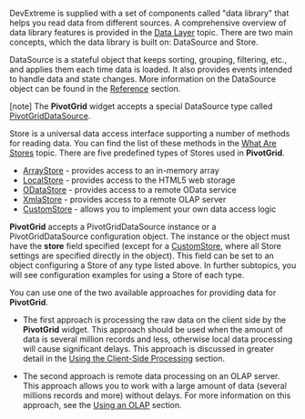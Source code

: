 DevExtreme is supplied with a set of components called "data library" that helps you read data from different sources. A comprehensive overview of data library features is provided in the [Data Layer](/concepts/30%20Data%20Layer/5%20Data%20Layer '/Documentation/Guide/Data_Layer/Data_Layer/') topic. There are two main concepts, which the data library is built on: DataSource and Store.

DataSource is a stateful object that keeps sorting, grouping, filtering, etc., and applies them each time data is loaded. It also provides events intended to handle data and state changes. More information on the DataSource object can be found in the [Reference](/api-reference/30%20Data%20Layer/PivotGridDataSource '/Documentation/ApiReference/Data_Layer/PivotGridDataSource/') section.

[note] The **PivotGrid** widget accepts a special DataSource type called [PivotGridDataSource](/api-reference/30%20Data%20Layer/PivotGridDataSource '/Documentation/ApiReference/Data_Layer/PivotGridDataSource/').

Store is a universal data access interface supporting a number of methods for reading data. You can find the list of these methods in the [What Are Stores](/concepts/30%20Data%20Layer/5%20Data%20Layer/1%20Creating%20DataSource/3%20What%20Are%20Stores.md '/Documentation/Guide/Data_Layer/Data_Layer/#Creating_DataSource/What_Are_Stores') topic. There are five predefined types of Stores used in **PivotGrid**.

* [ArrayStore](/Documentation/Guide/UI_Widgets/Pivot_Grid/Data_Binding/#UI_Widgets_Pivot_Grid_Data_Binding_Provide_Data_Using_the_Data_Layer_Using_an_ArrayStore) - provides access to an in-memory array
* [LocalStore](/Documentation/Guide/UI_Widgets/Pivot_Grid/Data_Binding/#UI_Widgets_Pivot_Grid_Data_Binding_Provide_Data_Using_the_Data_Layer_Using_a_LocalStore) - provides access to the HTML5 web storage 
* [ODataStore](/Documentation/Guide/UI_Widgets/Pivot_Grid/Data_Binding/#UI_Widgets_Pivot_Grid_Data_Binding_Provide_Data_Using_the_Data_Layer_Using_an_ODataStore) - provides access to a remote OData service
* [XmlaStore](/concepts/10%20UI%20Widgets/71%20Pivot%20Grid/030%20Data%20Binding/10%20Provide%20Data/30%20Using%20an%20OLAP.md '/Documentation/Guide/UI_Widgets/Pivot_Grid/Data_Binding/#Provide_Data/Using_an_OLAP') - provides access to a remote OLAP server
* [CustomStore](/Documentation/Guide/UI_Widgets/Pivot_Grid/Data_Binding/#UI_Widgets_Pivot_Grid_Data_Binding_Provide_Data_Using_the_Data_Layer_Using_a_CustomStore) - allows you to implement your own data access logic

**PivotGrid** accepts a PivotGridDataSource instance or a PivotGridDataSource configuration object. The instance or the object must have the **store** field specified (except for a [CustomStore](/Documentation/Guide/UI_Widgets/Pivot_Grid/Data_Binding/#UI_Widgets_Pivot_Grid_Data_Binding_Provide_Data_Using_the_Data_Layer_Using_a_CustomStore), where all Store settings are specified directly in the object). This field can be set to an object configuring a Store of any type listed above. In further subtopics, you will see configuration examples for using a Store of each type.

You can use one of the two available approaches for providing data for **PivotGrid**. 

* The first approach is processing the raw data on the client side by the **PivotGrid** widget. This approach should be used when the amount of data is several million records and less, otherwise local data processing will cause significant delays. This approach is discussed in greater detail in the [Using the Client-Side Processing](/concepts/10%20UI%20Widgets/71%20Pivot%20Grid/030%20Data%20Binding/10%20Provide%20Data/20%20Using%20the%20Client-Side%20Processing/10%20Using%20the%20Client-Side%20Processing.md '/Documentation/Guide/UI_Widgets/Pivot_Grid/Data_Binding/#Provide_Data/Using_the_Client-Side_Processing') section.   

* The second approach is remote data processing on an OLAP server. This approach allows you to work with a large amount of data (several millions records and more) without delays. For more information on this approach, see the [Using an OLAP](/concepts/10%20UI%20Widgets/71%20Pivot%20Grid/030%20Data%20Binding/10%20Provide%20Data/30%20Using%20an%20OLAP.md '/Documentation/Guide/UI_Widgets/Pivot_Grid/Data_Binding/#Provide_Data/Using_an_OLAP') section.   

